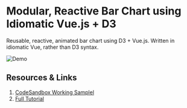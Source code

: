 # Modular, Reactive Bar Chart using Idiomatic Vue.js + D3

Reusable, reactive, animated bar chart using D3 + Vue.js. Written in idiomatic Vue, rather than D3 syntax.

![Demo](https://i.imgur.com/jycLEpB.gif)

## Resources & Links

1. [CodeSandbox Working Samplel](https://codesandbox.io/embed/d3-bar-chart-vuejs-okz1r)
2. [Full Tutorial](https://link.medium.com/TVXVUMDTlY)
